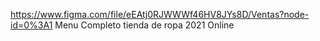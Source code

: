 https://www.figma.com/file/eEAtj0RJWWWf46HV8JYs8D/Ventas?node-id=0%3A1
Menu Completo tienda de ropa 2021 Online
